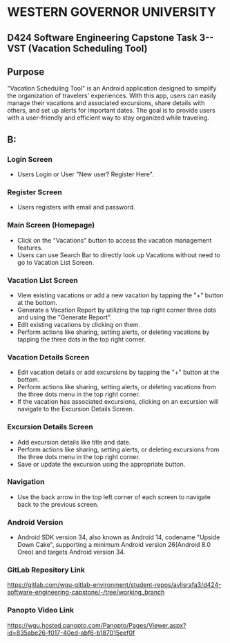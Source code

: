 
# WESTERN GOVERNOR UNIVERSITY
## D424 Software Engineering Capstone Task 3-- VST (Vacation Scheduling Tool)

## Purpose

"Vacation Scheduling Tool" is an Android application designed to simplify the organization of travelers'
experiences. With this app, users can easily manage their vacations and associated excursions, share
details with others, and set up alerts for important dates. The goal is to provide users with a
user-friendly and efficient way to stay organized while traveling.

## B:


### Login Screen
- Users Login or User "New user? Register Here".

### Register Screen
- Users registers with email and password.

### Main Screen (Homepage)

- Click on the "Vacations" button to access the vacation management features.
- Users can use Search Bar to directly look up Vacations without need to go to Vacation List Screen.

### Vacation List Screen

- View existing vacations or add a new vacation by tapping the "+" button at the bottom.
- Generate a Vacation Report by utilizing the top right corner three dots and using the "Generate Report".
- Edit existing vacations by clicking on them.
- Perform actions like sharing, setting alerts, or deleting vacations by tapping the three dots in
  the top right corner.

### Vacation Details Screen

- Edit vacation details or add excursions by tapping the "+" button at the bottom.
- Perform actions like sharing, setting alerts, or deleting vacations from the three dots menu in
  the top right corner.
- If the vacation has associated excursions, clicking on an excursion will navigate to the Excursion
  Details Screen.

### Excursion Details Screen

- Add excursion details like title and date.
- Perform actions like sharing, setting alerts, or deleting excursions from the three dots menu in
  the top right corner.
- Save or update the excursion using the appropriate button.

### Navigation

- Use the back arrow in the top left corner of each screen to navigate back to the previous screen.

### Android Version

- Android SDK version 34, also known as Android 14, codename "Upside Down Cake", supporting a minimum Android version 26(Android 8.0 Oreo) and targets Android version 34.

### GitLab Repository Link

https://gitlab.com/wgu-gitlab-environment/student-repos/avlisrafa3/d424-software-engineering-capstone/-/tree/working_branch

### Panopto Video Link

https://wgu.hosted.panopto.com/Panopto/Pages/Viewer.aspx?id=835abe26-f017-40ed-abf6-b187015eef0f